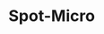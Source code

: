 # Spot-Micro
[logo]:![20220327_173122](https://github.com/yudelex/Spot-Micro/assets/77695579/5ff89b7f-741d-4695-9619-fe5cae73160a)

